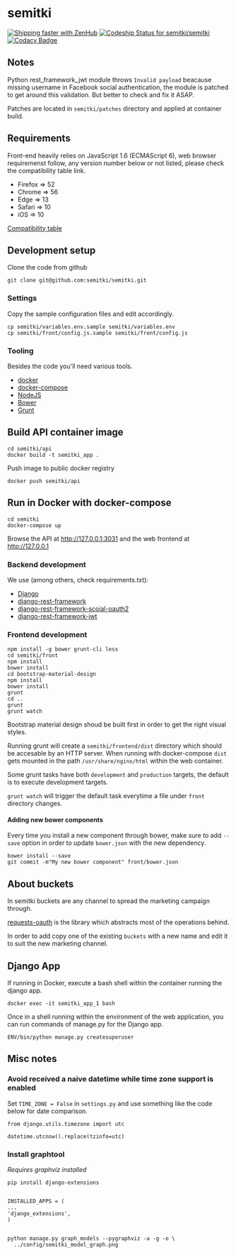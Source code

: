 # semitki


[![Shipping faster with ZenHub](https://raw.githubusercontent.com/ZenHubIO/support/master/zenhub-badge.png)](https://www.zenhub.com)
[![Codeship Status for semitki/semitki](https://app.codeship.com/projects/2b89f950-cac9-0134-a140-7e371e5d68a3/status?branch=master)](https://app.codeship.com/projects/199702)
[![Codacy
Badge](https://api.codacy.com/project/badge/Grade/cda75ec3b3174abe9530dcb3ffaddba3)](https://www.codacy.com/app/semitki/semitki?utm_source=github.com&amp;utm_medium=referral&amp;utm_content=semitki/semitki&amp;utm_campaign=Badge_Grade)

## Notes

Python rest_framework_jwt module throws `Invalid payload` beacause
missing username in Facebook social authentication, the module is
patched to get around this validation. But better to check and fix it
ASAP.

Patches are located in `semitki/patches` directory and applied at
container build.


## Requirements

Front-end heavily relies on JavaScript 1.6 (ECMAScript 6), web browser
requiremenst follow, any version number below or not listed, please
check the compatibility table link.

* Firefox => 52
* Chrome => 56
* Edge => 13
* Safari => 10
* iOS => 10

[Compatibility table](http://kangax.github.io/compat-table/es6/)


## Development setup

Clone the code from github


    git clone git@github.com:semitki/semitki.git


### Settings

Copy the sample configuration files and edit accordingly.


    cp semitki/variables.env.sample semitki/variables.env
    cp semitki/front/config.js.sample semitki/front/config.js


### Tooling

Besides the code you'll need various tools.


  * [docker](https://www.docker.com/products/docker)
  * [docker-compose](https://docs.docker.com/compose/)
  * [NodeJS](https://nodejs.org/en/)
  * [Bower](https://bower.io/)
  * [Grunt](http://gruntjs.com/)


## Build API container image


    cd semitki/api
    docker build -t semitki_app .


Push image to public docker registry


    docker push semitki/api


## Run in Docker with docker-compose


    cd semitki
    docker-compose up


Browse the API at http://127.0.0.1:3031 and the web frontend at
http://127.0.0.1


### Backend development

We use (among others, check requirements.txt):

* [Django](https://www.djangoproject.com/)
* [django-rest-framework](http://www.django-rest-framework.org/)
* [django-rest-framework-scoial-oauth2](https://github.com/PhilipGarnero/django-rest-framework-social-oauth2)
* [django-rest-framework-jwt](http://getblimp.github.io/django-rest-framework-jwt/)


### Frontend development


    npm install -g bower grunt-cli less
    cd semitki/front
    npm install
    bower install
    cd bootstrap-material-design
    npm install
    bower install
    grunt
    cd ..
    grunt
    grunt watch


Bootstrap material design shoud be built first in order to get the right
visual styles.

Running grunt will create a `semitki/frontend/dist` directory which
should be accesable by an HTTP server. When running with docker-compose
`dist` gets mounted in the path `/usr/share/nginx/html` within the web
container.

Some grunt tasks have both `development` and `production` targets, the
default is to execute development targets.

`grunt watch` will trigger the default task everytime a file under
`front` directory changes.


#### Adding new bower components

Every time you install a new component through bower, make sure to add
`--save` option in order to update `bower.json` with the new dependency.


    bower install --save
    git commit -m"My new bower component" front/bower.json


## About buckets

In semitki buckets are any channel to spread the marketing campaign
through.

[requests-oauth](https://github.com/requests/requests-oauthlib) is the
library which abstracts most of the operations behind.

In order to add copy one of the existing `buckets` with a new name and
edit it to suit the new marketing channel.


## Django App


If running in Docker, execute a bash shell within the container running
the django app.


    docker exec -it semitki_app_1 bash


Once in a shell running within the environment of the web application,
you can run commands of manage.py for the Django app.



    ENV/bin/python manage.py createsuperuser


## Misc notes


### Avoid received a naive datetime while time zone support is enabled

Set `TIME_ZONE = False` in `settings.py` and use something like the code
below for date comparison.


    from django.utils.timezone import utc

    datetime.utcnow().replace(tzinfo=utc)


### Install graphtool


_Requires graphviz installed_


    pip install django-extensions


    INSTALLED_APPS = (
    ...
    'django_extensions',
    )


    python manage.py graph_models --pygraphviz -a -g -o \
      ../config/semitki_model_graph.png

